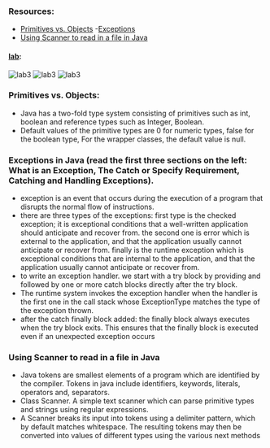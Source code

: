 ### Resources:
- [Primitives vs. Objects](https://www.baeldung.com/java-primitives-vs-objects)
-[Exceptions](https://docs.oracle.com/javase/tutorial/essential/exceptions/index.html)
- [Using Scanner to read in a file in Java](https://docs.oracle.com/javase/tutorial/essential/io/scanning.html)

#### [lab](https://github.com/Ahmad-A2020/java-fundamentals):
![lab3](C:\Users\Ahmad\asac\reading-notes\Code-401\ScreenShot\lab3-1.PNG)
![lab3](C:\Users\Ahmad\asac\reading-notes\Code-401\ScreenShot\lab3-2.PNG)
![lab3](C:\Users\Ahmad\asac\reading-notes\Code-401\ScreenShot\lab3-3.PNG)

### Primitives vs. Objects:
- Java has a two-fold type system consisting of primitives such as int, boolean and reference types such as Integer, Boolean.
- Default values of the primitive types are 0 for numeric types, false for the boolean type, For the wrapper classes, the default value is null.

### Exceptions in Java (read the first three sections on the left: What is an Exception, The Catch or Specify Requirement, Catching and Handling Exceptions).
-  exception is an event that occurs during the execution of a program that disrupts the normal flow of instructions.
- there are three types of the exceptions:  first type is the checked exception; it is exceptional conditions that a well-written application should anticipate and recover from. the second one is error which is  external to the application, and that the application usually cannot anticipate or recover from. finally is the  runtime exception which is exceptional conditions that are internal to the application, and that the application usually cannot anticipate or recover from.
- to write an exception handler. we start with  a try block by providing and followed by one or more catch blocks directly after the try block. 
- The runtime system invokes the exception handler when the handler is the first one in the call stack whose ExceptionType matches the type of the exception thrown.
- after the catch finally block added: the finally block always executes when the try block exits. This ensures that the finally block is executed even if an unexpected exception occurs


### Using Scanner to read in a file in Java
- Java tokens are smallest elements of a program which are identified by the compiler. Tokens in java include identifiers, keywords, literals, operators and, separators.
- Class Scanner. A simple text scanner which can parse primitive types and strings using regular expressions. 
- A Scanner breaks its input into tokens using a delimiter pattern, which by default matches whitespace. The resulting tokens may then be converted into values of different types using the various next methods